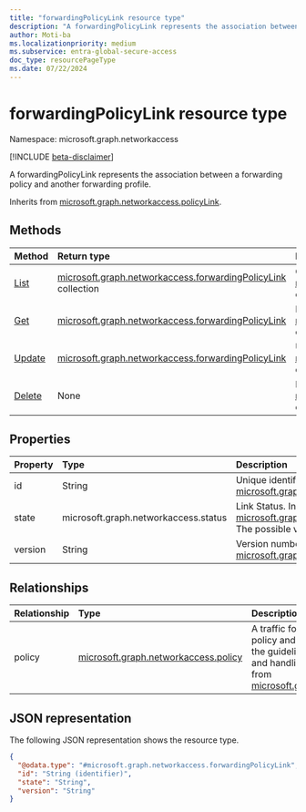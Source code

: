 ```yaml
---
title: "forwardingPolicyLink resource type"
description: "A forwardingPolicyLink represents the association between a forwarding policy and another forwarding profile."
author: Moti-ba
ms.localizationpriority: medium
ms.subservice: entra-global-secure-access
doc_type: resourcePageType
ms.date: 07/22/2024
---
```


# forwardingPolicyLink resource type

Namespace: microsoft.graph.networkaccess

[!INCLUDE [beta-disclaimer](../../includes/beta-disclaimer.md)]

A forwardingPolicyLink represents the association between a forwarding policy and another forwarding profile.


Inherits from [microsoft.graph.networkaccess.policyLink](../resources/networkaccess-policylink.md).

## Methods
|Method|Return type|Description|
|:---|:---|:---|
|[List](../api/networkaccess-forwardingprofile-list-policies.md)|[microsoft.graph.networkaccess.forwardingPolicyLink](../resources/networkaccess-forwardingpolicylink.md) collection|Get a list of the [microsoft.graph.networkaccess.forwardingPolicyLink](../resources/networkaccess-forwardingpolicylink.md) objects and their properties.|
|[Get](../api/networkaccess-forwardingpolicylink-get.md)|[microsoft.graph.networkaccess.forwardingPolicyLink](../resources/networkaccess-forwardingpolicylink.md)|Read the properties and relationships of a [microsoft.graph.networkaccess.forwardingPolicyLink](../resources/networkaccess-forwardingpolicylink.md) object.|
|[Update](../api/networkaccess-forwardingpolicylink-update.md)|[microsoft.graph.networkaccess.forwardingPolicyLink](../resources/networkaccess-forwardingpolicylink.md)|Update the properties of a [microsoft.graph.networkaccess.forwardingPolicyLink](../resources/networkaccess-forwardingpolicylink.md) object.|
|[Delete](../api/networkaccess-forwardingpolicylink-delete.md)|None|Delete a [microsoft.graph.networkaccess.forwardingPolicyLink](../resources/networkaccess-forwardingpolicylink.md) object.|

## Properties
|Property|Type|Description|
|:---|:---|:---|
|id|String|Unique identifier. Inherited from [microsoft.graph.entity](../resources/entity.md).|
|state|microsoft.graph.networkaccess.status|Link Status. Inherited from [microsoft.graph.networkaccess.policyLink](../resources/networkaccess-policylink.md). The possible values are: `enabled`, `disabled`.|
|version|String|Version number. Inherited from [microsoft.graph.networkaccess.policyLink](../resources/networkaccess-policylink.md).|

## Relationships
|Relationship|Type|Description|
|:---|:---|:---|
|policy|[microsoft.graph.networkaccess.policy](../resources/networkaccess-policy.md)|A traffic forwarding policy consists of a policy and its associated rules. It defines the guidelines and instructions for routing and handling network traffic.. Inherited from [microsoft.graph.networkaccess.policyLink](../resources/networkaccess-policylink.md)|

## JSON representation
The following JSON representation shows the resource type.
<!-- {
  "blockType": "resource",
  "keyProperty": "id",
  "@odata.type": "microsoft.graph.networkaccess.forwardingPolicyLink",
  "baseType": "microsoft.graph.networkaccess.policyLink",
  "openType": false
}
-->
``` json
{
  "@odata.type": "#microsoft.graph.networkaccess.forwardingPolicyLink",
  "id": "String (identifier)",
  "state": "String",
  "version": "String"
}
```

